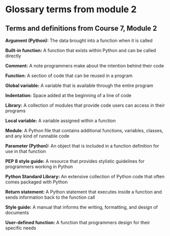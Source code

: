 # Glossary terms from module 2

## **Terms and definitions from Course 7, Module 2**

**Argument (Python):** The data brought into a function when it is called

**Built-in function:** A function that exists within Python and can be called directly

**Comment:** A note programmers make about the intention behind their code

**Function:** A section of code that can be reused in a program

**Global variable:** A variable that is available through the entire program

**Indentation:** Space added at the beginning of a line of code

**Library:** A collection of modules that provide code users can access in their programs

**Local variable:** A variable assigned within a function

**Module**: A Python file that contains additional functions, variables, classes, and any kind of runnable code

**Parameter (Python):** An object that is included in a function definition for use in that function

**PEP 8 style guide:** A resource that provides stylistic guidelines for programmers working in Python 

**Python Standard Library:** An extensive collection of Python code that often comes packaged with Python

**Return statement:** A Python statement that executes inside a function and sends information back to the function call

**Style guide:** A manual that informs the writing, formatting, and design of documents

**User-defined function:** A function that programmers design for their specific needs
